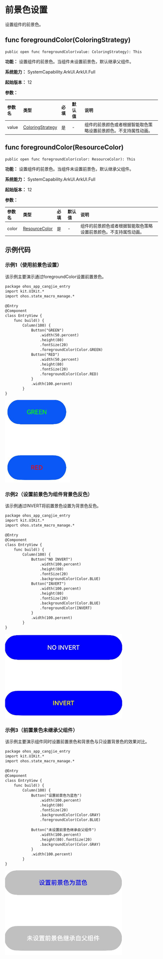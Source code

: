 # 前景色设置

设置组件的前景色。

## func foregroundColor(ColoringStrategy)

```cangjie
public open func foregroundColor(value: ColoringStrategy): This
```

**功能：** 设置组件的前景色。当组件未设置前景色，默认继承父组件。

**系统能力：** SystemCapability.ArkUI.ArkUI.Full

**起始版本：** 12

**参数：**

|参数名|类型|必填|默认值|说明|
|:---|:---|:---|:---|:---|
|value|[ColoringStrategy](./cj-common-types.md#enum-coloringstrategy)|是|-|组件的前景颜色或者根据智能取色策略设置前景颜色。不支持属性动画。|

## func foregroundColor(ResourceColor)

```cangjie
public open func foregroundColor(color: ResourceColor): This
```

**功能：** 设置组件的前景色。当组件未设置前景色，默认继承父组件。

**系统能力：** SystemCapability.ArkUI.ArkUI.Full

**起始版本：** 12

**参数：**

|参数名|类型|必填|默认值|说明|
|:---|:---|:---|:---|:---|
|color|[ResourceColor](./cj-common-types.md#interface-resourcecolor)|是|-| 组件的前景颜色或者根据智能取色策略设置前景颜色。不支持属性动画。 |

## 示例代码

### 示例1（使用前景色设置）

该示例主要演示通过foregroundColor设置前置景色。

<!-- run -->

```cangjie
package ohos_app_cangjie_entry
import kit.UIKit.*
import ohos.state_macro_manage.*

@Entry
@Component
class EntryView {
    func build() {
        Column(100) {
            Button("GREEN")
                .width(50.percent)
                .height(80)
                .fontSize(20)
                .foregroundColor(Color.GREEN)
            Button("RED")
                .width(50.percent)
                .height(80)
                .fontSize(20)
                .foregroundColor(Color.RED)
            }
            .width(100.percent)
        }
}
```

![foregroundColor1](figures/foregroundColor1.png)

### 示例2（设置前景色为组件背景色反色）

该示例通过INVERT将前置景色设置为背景色反色。

<!-- run -->

```cangjie
package ohos_app_cangjie_entry
import kit.UIKit.*
import ohos.state_macro_manage.*

@Entry
@Component
class EntryView {
    func build() {
        Column(100) {
            Button("NO INVERT")
                .width(100.percent)
                .height(80)
                .fontSize(20)
                .backgroundColor(Color.BLUE)
            Button("INVERT")
                .width(100.percent)
                .height(80)
                .fontSize(20)
                .backgroundColor(Color.BLUE)
                .foregroundColor(INVERT)
            }
            .width(100.percent)
        }
}
```

![foregroundColor2](figures/foregroundColor2.png)

### 示例3（前置景色未继承父组件）

该示例主要演示组件同时设置前置景色和背景色与只设置背景色的效果对比。

<!-- run -->

```cangjie
package ohos_app_cangjie_entry
import kit.UIKit.*
import ohos.state_macro_manage.*

@Entry
@Component
class EntryView {
    func build() {
        Column(100) {
            Button("设置前景色为蓝色")
                .width(100.percent)
                .height(80)
                .fontSize(20)
                .backgroundColor(Color.GRAY)
                .foregroundColor(Color.BLUE)

            Button("未设置前景色继承自父组件")
                .width(100.percent)
                .height(80).fontSize(20)
                .backgroundColor(Color.GRAY)
            }
            .width(100.percent)
        }
}
```

![foregroundColor3](figures/foregroundColor3.png)
